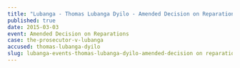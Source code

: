 ```yaml
---
title: "Lubanga - Thomas Lubanga Dyilo - Amended Decision on Reparations"
published: true
date: 2015-03-03
event: Amended Decision on Reparations
case: the-prosecutor-v-lubanga
accused: thomas-lubanga-dyilo
slug: lubanga-events-thomas-lubanga-dyilo-amended-decision on reparations
---
```

